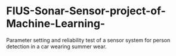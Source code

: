 # FIUS-Sonar-Sensor-project-of-Machine-Learning-
Parameter setting and reliability test of a sensor system for person detection in a car wearing summer wear.
